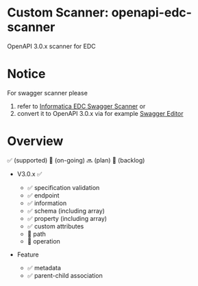 # Custom Scanner: openapi-edc-scanner
OpenAPI 3.0.x scanner for EDC

# Notice
For swagger scanner please
1) refer to [Informatica EDC Swagger Scanner](https://github.com/Informatica-EIC/Custom-Scanners/tree/master/Swagger-Spec-Scanner) or
2) convert it to OpenAPI 3.0.x via for example [Swagger Editor](https://github.com/swagger-api/swagger-editor)

# Overview
:white_check_mark: (supported) :construction: (on-going) :soon: (plan) :no_entry_sign: (backlog)

* V3.0.x :white_check_mark:
  * :white_check_mark: specification validation
  * :white_check_mark: endpoint
  * :white_check_mark: information
  * :white_check_mark: schema (including array)
  * :white_check_mark: property (including array)
  * :white_check_mark: custom attributes
  * :construction: path
  * :construction: operation

* Feature
  * :white_check_mark: metadata
  * :white_check_mark: parent-child association
